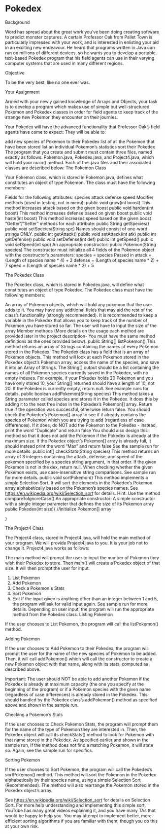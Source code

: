 # Pokedex
Background

Word has spread about the great work you’ve been doing creating software to predict monster captures. A certain Professor Oak from Pallet Town is particularly impressed with your work, and is interested in enlisting your aid in an exciting new endeavour. He heard that programs written in Java can run on millions of different devices, so he wants you to develop a portable, text-based Pokedex program that his field agents can use in their varying computer systems that are used in many different regions.

Objective

To be the very best, like no one ever was.

Your Assignment

Armed with your newly gained knowledge of Arrays and Objects, your task is to develop a program which makes use of simple but well-structured Pokemon and Pokedex classes in order for field agents to keep track of the strange new Pokemon they encounter on their journies.

Your Pokedex will have the advanced functionality that Professor Oak’s field agents have come to expect: They will be able to:

add new species of Pokemon to their Pokedex
list of all the Pokemon that have been stored
list an individual Pokemon’s statistics
sort their Pokedex
The program that you create and submit must contain three files, named exactly as follows: Pokemon.java, Pokedex.java, and Project4.java, which will hold your main() method. Each of the .java files and their associated classes are described below:
The Pokemon Class

Your Pokemon class, which is stored in Pokemon.java, defines what constitutes an object of type Pokemon. The class must have the following members:

Fields for the following attributes:
species
attack
defense
speed
Modifier methods (used in testing, not in menu):
public void grow(int boost)
This method increases attack based on the given boost
public void harden(int boost)
This method increases defense based on given boost
public void haste(int boost)
This method increases speed based on the given boost
“Getter”/“Setter” methods for each attribute:
public String getSpecies()
public void setSpecies(String spc)
Names should consist of one-word strings ONLY.
public int getAttack()
public void setAttack(int atk)
public int getDefense()
public void setDefense(int def)
public int getSpeed()
public void setSpeed(int spd)
An appropriate constructor:
public Pokemon(String species)
The constructor must initialize all 4 fields of the Pokemon object with the constructor’s parameters:
species = species Passed in
attack = (Length of species name * 4) + 2
defense = (Length of species name * 2) + 7
speed = (Length of species name * 3) +  5

The Pokedex Class

The Pokedex class, which is stored in Pokedex.java, will define what constitutes an object of type Pokedex. The Pokedex class must have the following members:

An array of Pokemon objects, which will hold any pokemon that the user adds to it.
You may have any additional fields that may aid the rest of the class’s functionality (strongly recommended). It is recommended to keep a variable in the Pokedex that allows you to keep track of the number of Pokemon you have stored so far.
The user will have to input the size of the array
Member methods (More details on the usage each method are provided later in the project description- You must have the same method definitions as the ones provided below):
public String[] listPokemon()
This method returns an array of Strings containing the names of every Pokemon stored in the Pokedex. The Pokedex class has a field that is an array of Pokemon objects. This method will look at each Pokemon stored in the Pokedex object’s Pokemon array, access the name of the species, and save it into an Array of Strings. The String[] output should be a list containing the names of all Pokemon species currently saved in the Pokedex, with no empty indexes. For example, if your Pokedex holds 20 Pokemon and you have only stored 10, your String[] returned should have a length of 10, not 20.  If the Pokedex is currently empty, return null. See example runs for details.
public boolean addPokemon(String species)
This method takes a String parameter called species and stores it in the Pokedex. It does this by adding it to the next free index in the Pokedex’s Pokemon[] array. Return true if the operation was successful, otherwise return false.
You should check the Pokedex’s Pokemon[] array to see if it already contains the species of Pokemon which you are trying to add (regardless of case differences). If it does, do NOT add the Pokemon to the Pokedex - instead, print the word “Duplicate” and return false
You should also design this method so that it does not add the Pokemon if the Pokedex is already at the maximum size. If the Pokedex object’s Pokemon[] array is already full, it should instead print the word “Max” and return false
See the sample run for more details.
public int[] checkStats(String species)
This method returns an array of 3 integers containing the attack, defense, and speed of the pokemon specified by a  species string argument, in that order.
If the given Pokemon is not in the dex, return null. When checking whether the given Pokemon exists, use case-insensitive string comparisons. 
See sample run for  more details.
public void sortPokemon()
This method implements a simple Selection Sort. It will sort the elements in the Pokedex’s Pokemon array alphabetically based on the Pokemon’s species names.
See https://en.wikipedia.org/wiki/Selection_sort for details.
Hint: Use the method compareToIgnoreCase()
An appropriate constructor:
A simple constructor with a single integer parameter that defines the size of its Pokemon array
public Pokedex(int size){
//initialize Pokemon[] array

}

The Project4 Class

The Project4 class, stored in Project4.java, will hold the main method of your program. We will provide Project4.java to you. It is your job not to change it. Project4.java works as follows:

The main method will prompt the user to input the number of Pokemon they wish their Pokedex to store. Then main() will create a Pokedex object of that size.
It will then prompt the user for input:
1. List Pokemon
2. Add Pokemon
3. Check a Pokemon's Stats
4. Sort Pokemon
5. Exit
If the input given is anything other than an integer between 1 and 5, the program will ask for valid input again. See sample run for more details.
Depending on user input, the program will run the appropriate method from the Pokedex class.
Listing Pokemon

If the user chooses to List Pokemon, the program will call the listPokemon() method.

Adding Pokemon

If the user chooses to Add Pokemon to their Pokedex, the program will prompt the user for the name of the new species of Pokemon to be added. Then, it will call addPokemon() which will call the constructor to create a new Pokemon object with that name, along with its stats, computed as described above.

Important: The user should NOT be able to add another Pokemon if the Pokedex is already at maximum capacity (the one you specify at the beginning of the program) or if a Pokemon species with the given name (regardless of case differences) is already stored in the Pokedex. This should handled by the Pokedex class’s addPokemon() method as specified above and shown in the sample run.

Checking a Pokemon’s Stats

If the user chooses to Check Pokemon Stats, the program will prompt them for the name of the type of Pokemon they are interested in. Then, the Pokedex object will call its checkStats() method to look for Pokemon with that name stored in the Pokedex. As specified earlier and shown in the sample run, If the method does not find a matching Pokemon, it will state so. Again, see the sample run for specifics.

Sorting Pokemon

If the user chooses to Sort Pokemon, the program will call the Pokedex’s sortPokemon() method. This method will sort the Pokemon in the Pokedex alphabetically by their species name, using a simple Selection Sort (Recommended). The method will also rearrange the Pokemon stored in the Pokedex object’s array.

See https://en.wikipedia.org/wiki/Selection_sort for details on Selection Sort. For more help understanding and implementing this simple sort, YouTube has many great videos explaining it, and you have many TAs that would be happy to help you.
You may attempt to implement better, more efficient sorting algorithms if you are familiar with them, though you do this at your own risk.
